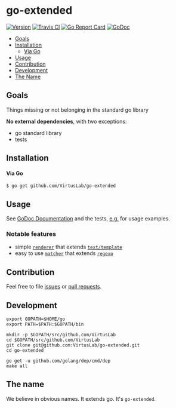# go-extended

[![Version](https://img.shields.io/badge/version-v0.0.7-brightgreen.svg)](https://github.com/VirtusLab/go-extended/releases/tag/v0.0.7)
[![Travis CI](https://img.shields.io/travis/VirtusLab/go-extended.svg)](https://travis-ci.org/VirtusLab/go-extended)
[![Go Report Card](https://goreportcard.com/badge/github.com/VirtusLab/go-extended "Go Report Card")](https://goreportcard.com/report/github.com/VirtusLab/go-extended)
[![GoDoc](https://godoc.org/github.com/VirtusLab/go-extended?status.svg "GoDoc Documentation")](https://godoc.org/github.com/VirtusLab/go-extended/)

* [Goals](README.md#goals)
* [Installation](README.md#installation)
  * [Via Go](README.md#via-go)
* [Usage](README.md#usage)
* [Contribution](README.md#contribution)
* [Development](README.md#development)
* [The Name](README.md#the-name)

## Goals

Things missing or not belonging in the standard go library

**No external dependencies**, with two exceptions:
- go standard library
- tests

## Installation
#### Via Go

```console
$ go get github.com/VirtusLab/go-extended
```

## Usage

See [GoDoc Documentation](https://godoc.org/github.com/VirtusLab/go-extended/)
and the tests, [e.g.](https://github.com/VirtusLab/go-extended/blob/master/pkg/renderer/render_test.go) 
for usage examples.

### Notable features

- simple [`renderer`](https://godoc.org/github.com/VirtusLab/go-extended/pkg/renderer) that extends [`text/template`](https://golang.org/pkg/text/template/)
- easy to use [`matcher`](https://godoc.org/github.com/VirtusLab/go-extended/pkg/matcher) that extends [`regexp`](https://golang.org/pkg/regexp/)

## Contribution

Feel free to file [issues](https://github.com/VirtusLab/go-extended/issues) 
or [pull requests](https://github.com/VirtusLab/go-extended/pulls).

## Development

    export GOPATH=$HOME/go
    export PATH=$PATH:$GOPATH/bin
    
    mkdir -p $GOPATH/src/github.com/VirtusLab
    cd $GOPATH/src/github.com/VirtusLab
    git clone git@github.com:VirtusLab/go-extended.git
    cd go-extended
    
    go get -u github.com/golang/dep/cmd/dep
    make all

## The name

We believe in obvious names. It extends go. It's `go-extended`.
